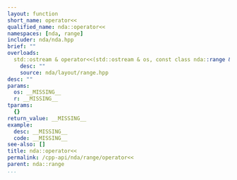 ```yaml
---
layout: function
short_name: operator<<
qualified_name: nda::operator<<
namespaces: [nda, range]
includer: nda/nda.hpp
brief: ""
overloads:
  std::ostream & operator<<(std::ostream & os, const class nda::range & r) noexcept:
    desc: ""
    source: nda/layout/range.hpp
desc: ""
params:
  os: __MISSING__
  r: __MISSING__
tparams:
  {}
return_value: __MISSING__
example:
  desc: __MISSING__
  code: __MISSING__
see-also: []
title: nda::operator<<
permalink: /cpp-api/nda/range/operator<<
parent: nda::range
...
```


